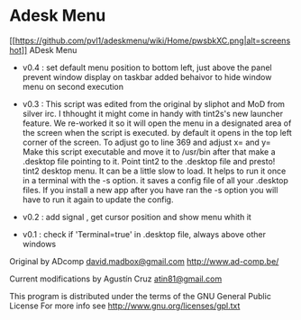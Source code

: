 Adesk Menu
=========
[[https://github.com/pvl1/adeskmenu/wiki/Home/pwsbkXC.png|alt=screenshot]]
 ADesk Menu
   - v0.4 : set default menu position to bottom left, just above the panel
   			prevent window display on taskbar
   			added behaivor to hide window menu on second execution
   
   - v0.3 :    This script was edited from the original by sliphot and MoD from silver irc.
   I thhought it might come in handy with tint2s's new launcher feature.
   We re-worked it so it will open the menu in a designated area of the screen when the script is executed. 
   by default it opens in the top left corner of the screen. To adjust go to line 369 and adjust x= and y=
   Make this script executable and move it to /usr/bin after that make a .desktop file pointing to it.
   Point tint2 to the .desktop file and presto! tint2 desktop menu. It can be a little slow to load.
   It helps to run it once in a terminal with the -s option. it saves a config file of all your .desktop files.
   If you install a new app after you have ran the -s option you will have to run it again to update the config. 
 
   - v0.2 : add signal , get cursor position and show menu whith it
			
   - v0.1 : check if 'Terminal=true' in .desktop file, always above other windows

   Original by ADcomp <david.madbox@gmail.com>
      http://www.ad-comp.be/
      
   Current modifications by Agustín Cruz <atin81@gmail.com>

   This program is distributed under the terms of the GNU General Public License
   For more info see http://www.gnu.org/licenses/gpl.txt
